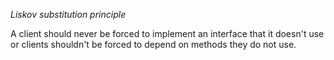 *Liskov substitution principle*

A client should never be forced to implement an interface that it doesn't use or clients shouldn't be forced to depend on methods they do not use.